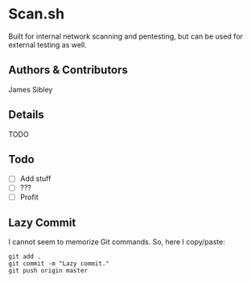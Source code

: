 # Scan.sh #
Built for internal network scanning and pentesting, but can be used for external testing as well.

## Authors & Contributors ##
James Sibley

## Details ##
TODO

## Todo ##
- [ ] Add stuff
- [ ] ???
- [ ] Profit

## Lazy Commit ##
I cannot seem to memorize Git commands. So, here I copy/paste:

```
git add .
git commit -m "Lazy commit."
git push origin master
```


